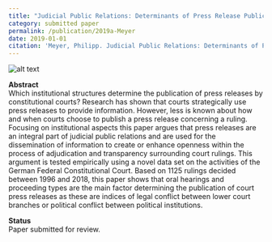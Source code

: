 ```yaml
---
title: "Judicial Public Relations: Determinants of Press Release Publication by Constitutional Courts"
category: submitted paper
permalink: /publication/2019a-Meyer
date: 2019-01-01
citation: 'Meyer, Philipp. Judicial Public Relations: Determinants of Press Release Publication by Constitutional Courts. Working Paper.'
---
```



![alt text](https://phimeyer.github.io/images/06_marginaleffects.jpeg "Marginal Effects")


<p><b>Abstract</b><br>
Which institutional structures determine the publication of press releases by constitutional courts? Research has shown that courts strategically use press releases to provide information. However, less is known about how and when courts choose to publish a press release concerning a ruling. Focusing on institutional aspects this paper argues that press releases are an integral part of judicial public relations and are used for the dissemination of information to create or enhance openness within the process of adjudication and transparency surrounding court rulings. This argument is tested empirically using a novel data set on the activities of the German Federal Constitutional Court. Based on 1125 rulings decided between 1996 and 2018, this paper shows that oral hearings and proceeding types are the main factor determining the publication of court press releases as these are indices of legal conflict between lower court branches or political conflict between political institutions.</p>

<p><b>Status</b><br>
Paper submitted for review.</p>
